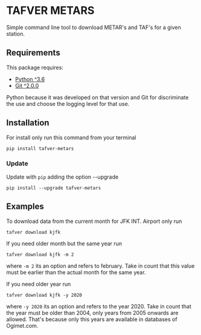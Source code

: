 # TAFVER METARS

Simple command line tool to download METAR's and TAF's for a given station.

## Requirements

This package requires:

* [Python ^3.6][python-home]
* [Git ^2.0.0][git-home]

[python-home]: https://www.python.org
[git-home]: https://git-scm.com

Python because it was developed on that version and Git for discriminate the use
and choose the logging level for that use.

## Installation

For install only run this command from your terminal

```
pip install tafver-metars
```

### Update

Update with `pip` adding the option --upgrade

```
pip install --upgrade tafver-metars
```

## Examples

To download data from the current month for JFK INT. Airport only run 

```
tafver download kjfk
```

If you need older month but the same year run

```
tafver download kjfk -m 2
```

where `-m 2` its an option and refers to february. Take in count that this value must be
earlier than the actual month for the same year.

If you need older year run

```
tafver download kjfk -y 2020
```

where `-y 2020` its an option and refers to the year 2020. Take in count that the year must be
older than 2004, only years from 2005 onwards are allowed. That's because only this years are
available in databases of Ogimet.com. 